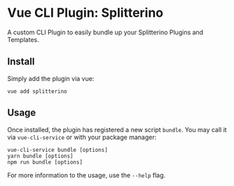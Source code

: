 # Vue CLI Plugin: Splitterino

A custom CLI Plugin to easily bundle up your Splitterino Plugins and Templates.

## Install

Simply add the plugin via vue:
```
vue add splitterino
```

## Usage

Once installed, the plugin has registered a new script `bundle`.
You may call it via `vue-cli-service` or with your package manager:
```
vue-cli-service bundle [options]
yarn bundle [options]
npm run bundle [options]
```

For more information to the usage, use the `--help` flag.
